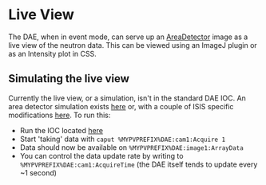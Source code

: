 # Live View

The DAE, when in event mode, can serve up an [AreaDetector](https://github.com/areaDetector/ADCore) image as a live view of the neutron data. This can be viewed using an ImageJ plugin or as an Intensity plot in CSS.

## Simulating the live view

Currently the live view, or a simulation, isn't in the standard DAE IOC. An area detector simulation exists [here](https://github.com/areaDetector/ADSimDetector) or, with a couple of ISIS specific modifications [here](https://github.com/ISISComputingGroup/EPICS-areaDetector/tree/master/ADSimDetector). To run this:
* Run the IOC located [here](https://github.com/ISISComputingGroup/EPICS-areaDetector/tree/master/ADSimDetector/iocs/simDetectorIOC/iocBoot/iocSimDetector)
* Start 'taking' data with `caput %MYPVPREFIX%DAE:cam1:Acquire 1`
* Data should now be available on `%MYPVPREFIX%DAE:image1:ArrayData`
* You can control the data update rate by writing to `%MYPVPREFIX%DAE:cam1:AcquireTime` (the DAE itself tends to update every ~1 second)